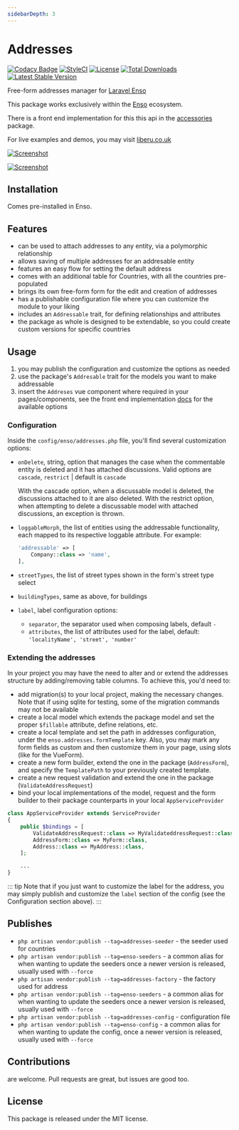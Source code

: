 ```yaml
---
sidebarDepth: 3
---
```


# Addresses

[![Codacy Badge](https://api.codacy.com/project/badge/Grade/c7404086a15a4db6b2080b1d09b0688a)](https://www.codacy.com/app/laravel-enso/addresses?utm_source=github.com&amp;utm_medium=referral&amp;utm_content=laravel-enso/addresses&amp;utm_campaign=Badge_Grade)
[![StyleCI](https://github.styleci.io/repos/113445673/shield?branch=master)](https://github.styleci.io/repos/113445673)
[![License](https://poser.pugx.org/laravel-enso/addresses/license)](https://packagist.org/packages/laravel-enso/addresses)
[![Total Downloads](https://poser.pugx.org/laravel-enso/addresses/downloads)](https://packagist.org/packages/laravel-enso/addresses)
[![Latest Stable Version](https://poser.pugx.org/laravel-enso/addresses/version)](https://packagist.org/packages/laravel-enso/addresses)

Free-form addresses manager for [Laravel Enso](https://github.com/laravel-enso/Enso)

This package works exclusively within the [Enso](https://github.com/laravel-enso/Enso) ecosystem.

There is a front end implementation for this this api in the [accessories](https://github.com/enso-ui/accessories) package.

For live examples and demos, you may visit [liberu.co.uk](https://www.liberu.co.uk)

[![Screenshot](https://laravel-enso.github.io/addresses/screenshots/bulma_041_thumb.png)](https://laravel-enso.github.io/addresses/screenshots/bulma_041.png)

[![Screenshot](https://laravel-enso.github.io/addresses/screenshots/bulma_042_thumb.png)](https://laravel-enso.github.io/addresses/screenshots/bulma_042.png)

## Installation

Comes pre-installed in Enso.

## Features

- can be used to attach addresses to any entity, via a polymorphic relationship
- allows saving of multiple addresses for an addresable entity
- features an easy flow for setting the default address 
- comes with an additional table for Countries, with all the countries pre-populated
- brings its own free-form form for the edit and creation of addresses
- has a publishable configuration file where you can customize the module to your liking 
- includes an `Addressable` trait, for defining relationships and attributes
- the package as whole is designed to be extendable, so you could create custom versions for specific countries

## Usage

1. you may publish the configuration and customize the options as needed
2. use the package's `Addresable` trait for the models you want to make addressable
3. insert the `Addreses` vue component where required in your pages/components, see the 
front end implementation [docs](https://docs.liberu.co.uk/frontend/accessories.html#addresses) for the available options

### Configuration

Inside the `config/enso/addresses.php` file, you'll find several customization options:
- `onDelete`, string, option that manages the case when the commentable entity is deleted 
    and it has attached discussions. Valid options are `cascade`, `restrict` | default is `cascade`

    With the cascade option, when a discussable model is deleted, the discussions attached to it are also deleted. 
    With the restrict option,  when attempting to delete a discussable model with attached discussions, an exception is thrown.
- `loggableMorph`, the list of entities using the addressable functionality, 
    each mapped to its respective loggable attribute. For example: 
    ```php
    'addressable' => [
        Company::class => 'name',
    ],
    ```
- `streetTypes`, the list of street types shown in the form's street type select
- `buildingTypes`, same as above, for buildings
- `label`, label configuration options:
    - `separator`, the separator used when composing labels, default `-`
    - `attributes`, the list of attributes used for the label, default: `'localityName', 'street', 'number'`

### Extending the addresses

In your project you may have the need to alter and or extend the addresses structure by 
adding/removing table columns.
To achieve this, you'd need to:
- add migration(s) to your local project, making the necessary changes. Note that if using 
    sqlite for testing, some of the migration commands may not be available
- create a local model which extends the package model and set the proper `$fillable` attribute, 
    define relations, etc.    
- create a local template and set the path in addresses configuration, 
    under the `enso.addresses.formTemplate` key. Also, you may mark any form fields as custom and then 
    customize them in your page, using slots (like for the VueForm). 
- create a new form builder, extend the one in the package (`AddressForm`), and specify the `TemplatePath`
    to your previously created template.    
- create a new request validation and extend the one in the package (`ValidateAddressRequest`)
- bind your local implementations of the model, request and the form builder to their package counterparts
    in your local `AppServiceProvider`

```php
class AppServiceProvider extends ServiceProvider
{
    public $bindings = [
        ValidateAddressRequest::class => MyValidateddressRequest::class,
        AddressForm::class => MyForm::class,
        Address::class => MyAddress::class,
    ]; 

    ...
}
```

::: tip
Note that if you just want to customize the label for the address, you may simply publish and customize the 
`label` section of the config (see the Configuration section above). 
::: 

## Publishes

- `php artisan vendor:publish --tag=addresses-seeder` - the seeder used for countries
- `php artisan vendor:publish --tag=enso-seeders` - a common alias for when wanting to update the seeders
once a newer version is released, usually used with `--force` 
- `php artisan vendor:publish --tag=addresses-factory` - the factory used for address
- `php artisan vendor:publish --tag=enso-seeders` - a common alias for when wanting to update the seeders
once a newer version is released, usually used with `--force`
- `php artisan vendor:publish --tag=addresses-config` - configuration file
- `php artisan vendor:publish --tag=enso-config` - a common alias for when wanting to update the config,
once a newer version is released, usually used with `--force`

## Contributions

are welcome. Pull requests are great, but issues are good too.

## License

This package is released under the MIT license.
